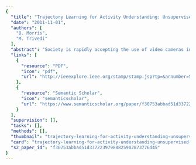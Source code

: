 ```yaml
---
{
  "title": "Trajectory Learning for Activity Understanding: Unsupervised, Multilevel, and Long-Term Adaptive Approach",
  "date": "2011-11-01",
  "authors": [
    "B. Morris",
    "M. Trivedi"
  ],
  "abstract": "Society is rapidly accepting the use of video cameras in many new and varied locations, but effective methods to utilize and manage the massive resulting amounts of visual data are only slowly developing. This paper presents a framework for live video analysis in which the behaviors of surveillance subjects are described using a vocabulary learned from recurrent motion patterns, for real-time characterization and prediction of future activities, as well as the detection of abnormalities. The repetitive nature of object trajectories is utilized to automatically build activity models in a 3-stage hierarchical learning process. Interesting nodes are learned through Gaussian mixture modeling, connecting routes formed through trajectory clustering, and spatio-temporal dynamics of activities probabilistically encoded using hidden Markov models. Activity models are adapted to small temporal variations in an online fashion using maximum likelihood regression and new behaviors are discovered from a periodic retraining for long-term monitoring. Extensive evaluation on various data sets, typically missing from other work, demonstrates the efficacy and generality of the proposed framework for surveillance-based activity analysis.",
  "links": [
    {
      "resource": "PDF",
      "icon": "pdf",
      "url": "http://ieeexplore.ieee.org/stamp/stamp.jsp?tp=&arnumber=5740921"
    },
    {
      "resource": "Semantic Scholar",
      "icon": "semanticscholar",
      "url": "https://www.semanticscholar.org/paper/f30753abbad51d33722397988825902873776d45"
    }
  ],
  "supervision": [],
  "tasks": [],
  "methods": [],
  "thumbnail": "trajectory-learning-for-activity-understanding-unsupervised-multilevel-and-long-term-adaptive-approach-thumb.jpg",
  "card": "trajectory-learning-for-activity-understanding-unsupervised-multilevel-and-long-term-adaptive-approach-card.jpg",
  "s2_paper_id": "f30753abbad51d33722397988825902873776d45"
}
---
```



